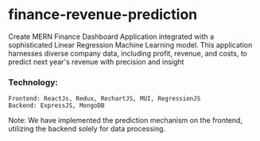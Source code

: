 # finance-revenue-prediction

Create MERN Finance Dashboard Application integrated with a sophisticated Linear Regression Machine Learning model. This application harnesses diverse company data, including profit, revenue, and costs, to predict next year's revenue with precision and insight

### Technology:
    Frontend: ReactJs, Redux, RechartJS, MUI, RegressionJS
    Backend: ExpressJS, MongoDB

Note: We have implemented the prediction mechanism on the frontend, utilizing the backend solely for data processing.